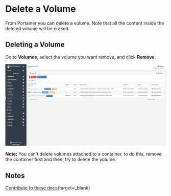 # Delete a Volume

From Portainer you can delete a volume. Note that all the content inside the deleted volume will be erased.

## Deleting a Volume

Go to <b>Volumes</b>, select the volume you want remove, and click <b>Remove</b>. 

![delete](assets/delete-1.png)

<b>Note:</b> You can't delete volumes attached to a container, to do this, remove the container first and then, try to delete the volume.

## Notes

[Contribute to these docs](https://github.com/portainer/portainer-docs/blob/master/contributing.md){target=_blank}